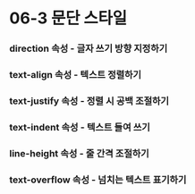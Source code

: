 # 06-3 문단 스타일

### direction 속성 - 글자 쓰기 방향 지정하기

### text-align 속성 - 텍스트 정렬하기

### text-justify 속성 - 정렬 시 공백 조절하기

### text-indent 속성 - 텍스트 들여 쓰기

### line-height 속성 - 줄 간격 조절하기

### text-overflow 속성 - 넘치는 텍스트 표기하기





